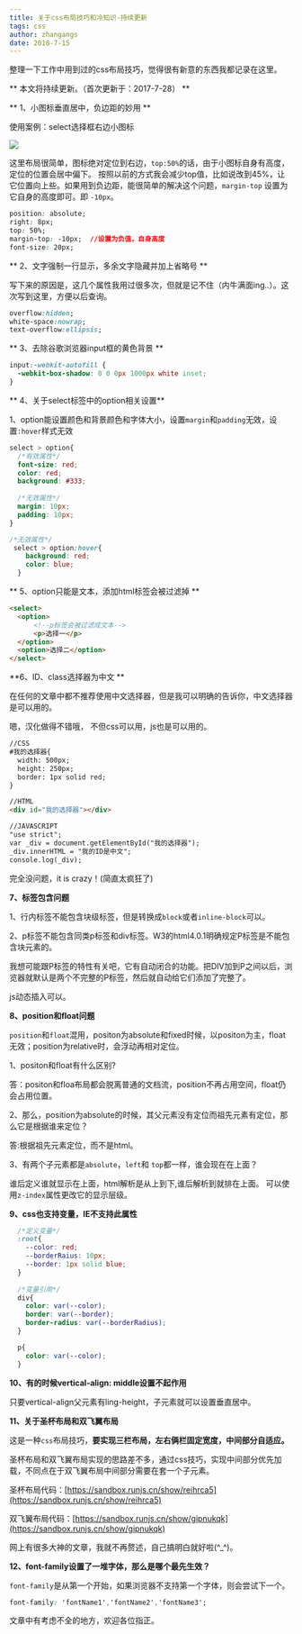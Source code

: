 ```yaml
---
title: 关于css布局技巧和冷知识-持续更新
tags: css
author: zhangangs
date: 2018-7-15
---
```


整理一下工作中用到过的css布局技巧，觉得很有新意的东西我都记录在这里。

** 本文将持续更新。（首次更新于：2017-7-28） **

** 1、小图标垂直居中，负边距的妙用 **

使用案例：select选择框右边小图标

![](http://ys-j.ys168.com/615879138/u732M36327JNH7lMmbpy/7-28-15.png)

这里布局很简单，图标绝对定位到右边，`top:50%`的话，由于小图标自身有高度，定位的位置会居中偏下。
按照以前的方式我会减少top值，比如说改到45%，让它位置向上些。如果用到负边距，能很简单的解决这个问题，`margin-top` 设置为它自身的高度即可。即 `-10px`。

``` css
position: absolute;
right: 8px;
top: 50%;
margin-top: -10px;  //设置为负值，自身高度
font-size: 20px;

```

** 2、文字强制一行显示，多余文字隐藏并加上省略号 **

写下来的原因是，这几个属性我用过很多次，但就是记不住（内牛满面ing..）。这次写到这里，方便以后查询。
```css
overflow:hidden;
white-space:nowrap;
text-overflow:ellipsis;
```

** 3、去除谷歌浏览器input框的黄色背景 **
```css
input:-webkit-autofill {
  -webkit-box-shadow: 0 0 0px 1000px white inset;
}
```

** 4、关于select标签中的option相关设置**

1、option能设置颜色和背景颜色和字体大小，设置`margin`和`padding`无效，设置`:hover`样式无效
```css
select > option{
  /*有效属性*/
  font-size: red; 
  color: red; 
  background: #333;
  
  /*无效属性*/
  margin: 10px;  
  padding: 10px; 
}

/*无效属性*/
 select > option:hover{ 
    background: red; 
    color: blue;
  }
```

** 5、option只能是文本，添加html标签会被过滤掉  **
```html
<select>
  <option>
      <!--p标签会被过滤成文本-->
      <p>选择一</p>  
  </option>
  <option>选择二</option>
</select>
```


**6、ID、class选择器为中文 **

在任何的文章中都不推荐使用中文选择器，但是我可以明确的告诉你，中文选择器是可以用的。 

嗯，汉化做得不错哦， 不但css可以用，js也是可以用的。 

```html
//CSS
#我的选择器{
  width: 500px;
  height: 250px;
  border: 1px solid red;
}

//HTML
<div id="我的选择器"></div>

//JAVASCRIPT
"use strict";
var _div = document.getElementById("我的选择器");
_div.innerHTML = "我的ID是中文";
console.log(_div);
```

完全没问题，it is crazy！(简直太疯狂了)

**7、标签包含问题**

1、行内标签不能包含块级标签，但是转换成`block`或者`inline-block`可以。

2、p标签不能包含同类p标签和div标签。W3的html4.0.1明确规定P标签是不能包含块元素的。

我想可能跟P标签的特性有关吧，它有自动闭合的功能。把DIV加到P之间以后，浏览器就默认是两个不完整的P标签，然后就自动给它们添加了完整了。

js动态插入可以。

**8、position和float问题**

`position`和`float`混用，positon为absolute和fixed时候，以positon为主，float无效；position为relative时，会浮动再相对定位。

1、positon和float有什么区别?

答：positon和floa布局都会脱离普通的文档流，position不再占用空间，float仍会占用位置。

 2、那么，position为absolute的时候，其父元素没有定位而祖先元素有定位，那么它是根据谁来定位？

答:根据祖先元素定位，而不是html。

3、有两个子元素都是`absolute`，`left`和 `top`都一样，谁会现在在上面？

谁后定义谁就显示在上面，html解析是从上到下,谁后解析到就排在上面。 可以使用`z-index`属性更改它的显示层级。

**9、css也支持变量，IE不支持此属性**

```css
  /*定义变量*/
  :root{
    --color: red;
    --borderRaius: 10px;
    --border: 1px solid blue;
  }
  
  /*变量引用*/
  div{
    color: var(--color);
    border: var(--border);
    border-radius: var(--borderRadius);
  }

  p{
    color: var(--color);
  }
```

**10、有的时候vertical-align: middle设置不起作用**

只要vertical-align父元素有ling-height，子元素就可以设置垂直居中。

**11、关于圣杯布局和双飞翼布局**

这是一种`css`布局技巧，**要实现三栏布局，左右俩栏固定宽度，中间部分自适应。**

圣杯布局和双飞翼布局实现的思路差不多，通过css技巧，实现中间部分优先加载，不同点在于双飞翼布局中间部分需要在套一个子元素。

圣杯布局代码：[https://sandbox.runjs.cn/show/reihrca5](https://sandbox.runjs.cn/show/reihrca5)

双飞翼布局代码：[https://sandbox.runjs.cn/show/gipnukqk](https://sandbox.runjs.cn/show/gipnukqk)

网上有很多大神的文章，我就不再赘述，自己搞明白就好啦(^_^)。

**12、font-family设置了一堆字体，那么是哪个最先生效？**

`font-family`是从第一个开始，如果浏览器不支持第一个字体，则会尝试下一个。
```css
font-family: 'fontName1','fontName2','fontName3';
```

文章中有考虑不全的地方，欢迎各位指正。

  
